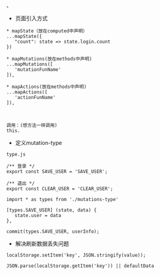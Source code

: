 、









* 页面引入方式

```
* mapState（放在computed中声明）
...mapState({
   "count": state => state.login.count
})

* mapMutations(放在methods中声明)
...mapMutations([
   'mutationFunName'
]),

* mapActions(放在methods中声明)
...mapActions([
   'actionFunName'
]),



调用：(想方法一样调用)
this.
```

















* 定义mutation-type

```
type.js

/** 登录 */
export const SAVE_USER = 'SAVE_USER';

/** 退出 */
export const CLEAR_USER = 'CLEAR_USER';

import * as types from './mutations-type'

[types.SAVE_USER] (state, data) {
   state.user = data
},

commit(types.SAVE_USER, userInfo);
```













* 解决刷新数据丢失问题

```
localStorage.setItem('key', JSON.stringify(value));

JSON.parse(localStorage.getItem('key')) || defaultData 
```

















